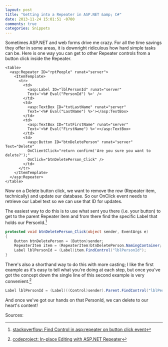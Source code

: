 ```yaml
---
layout: post
title: "Getting into a Repeater in ASP.NET &amp; C#"
date: 2013-11-24 15:01:51 -0700
comments: true
categories: Snippets
---
```

Sometimes ASP.NET and web forms drive me crazy.  For all the time savings they offer in some areas, it is downright ridiculous how hard simple tasks can be.  Here is one way you can get to other Repeater controls from a button click inside the Repeater.

``` aspx-cs Basic Repeater with delete button for each Repeater item
<table>
  <asp:Repeater ID="rptPeople" runat="server">
    <ItemTemplate>
      <tr>
        <td>
          <asp:Label ID="lblPersonId" runat="server" 
          Text='<%# Eval("PersonId") %>' />
        </td>
        <td>
          <asp:TextBox ID="txtLastName" runat="server" 
          Text='<%# Eval("LastName") %>'></asp:TextBox>
        </td>
        <td>
          <asp:TextBox ID="txtFirstName" runat="server" 
          Text='<%# Eval("FirstName") %>'></asp:TextBox>
        </td>
        <td>
          <asp:Button ID="btnDeletePerson" runat="server" Text="Delete" 
          OnClientClick="return confirm('Are you sure you want to delete?');" 
          OnClick="btnDeletePerson_Click" />
        </td>
      </tr>
    </ItemTemplate>
  </asp:Repeater>
</table>
```

Now on a Delete button click, we want to remove the row (Repeater item, technically) and update our database.  So our OnClick event needs to retrieve our Label text so we can use that ID for updates.

The easiest way to do this is to use what sent you there (i.e. your button) to get to the parent Repeater item and from there find the specific Label that holds our PersonId.[^1]

``` c# OnClick event for Delete button
protected void btnDeletePerson_Click(object sender, EventArgs e)
{
    Button btnDeletePerson = (Button)sender;
    RepeaterItem item = (RepeaterItem)btnDeletePerson.NamingContainer;
    Label lblPersonId = (Label)item.FindControl("lblPersonId");
}
```

There's also a shorthand way to do this with more casting; I like the first example as it's easy to tell what you're doing at each step, but once you've got the concept down the single line of this second example is very convenient.[^2]

``` c# FindControl shorthand
Label lblPersonId = (Label)((Control)sender).Parent.FindControl("lblPersonId");
```

And once we've got our hands on that PersonId, we can delete to our heart's content!

Sources:
[^1]: [stackoverflow: Find Control in asp:repeater on button click event](http://stackoverflow.com/a/10880370/1657324)
[^2]: [codeproject: In-place Editing with ASP.NET Repeater](http://www.codeproject.com/Articles/247289/In-place-editing-with-ASP-NET-Repeater)